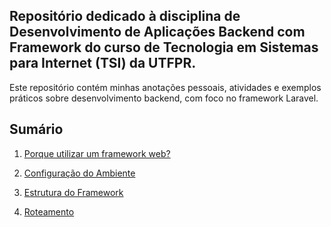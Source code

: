 ## Repositório dedicado à disciplina de Desenvolvimento de Aplicações Backend com Framework do curso de Tecnologia em Sistemas para Internet (TSI) da UTFPR.

Este repositório contém minhas anotações pessoais, atividades e exemplos práticos sobre desenvolvimento backend, com foco no framework Laravel.

## Sumário

1. [Porque utilizar um framework web?](./01-porque-utilizar-um-framework-web/README.md)

2. [Configuração do Ambiente](./02-configuracao-do-ambiente/README.md)

3. [Estrutura do Framework](./03-estrutura-do-framework/README.md)

4. [Roteamento](./04-roteamento/README.md)
